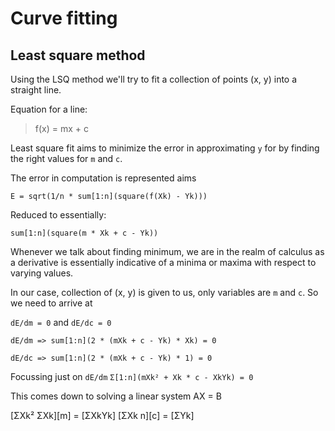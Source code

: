 # Curve fitting

## Least square method

Using the LSQ method we'll try to fit a collection of points (x, y) into a straight line.

Equation for a line:

> f(x) = mx + c

Least square fit aims to minimize the error in approximating `y` for by finding the right values for `m` and `c`.

The error in computation is represented aims

`E = sqrt(1/n * sum[1:n](square(f(Xk) - Yk)))`

Reduced to essentially:

`sum[1:n](square(m * Xk + c - Yk))`

Whenever we talk about finding minimum, we are in the realm of calculus as a derivative is essentially indicative of a minima or maxima with respect to varying values.

In our case, collection of (x, y) is given to us, only variables are `m` and `c`.
So we need to arrive at

`dE/dm = 0` and `dE/dc = 0`

`dE/dm => sum[1:n](2 * (mXk + c - Yk) * Xk) = 0`

`dE/dc => sum[1:n](2 * (mXk + c - Yk) * 1) = 0`

Focussing just on `dE/dm`
`Σ[1:n](mXk² + Xk * c - XkYk) = 0`

This comes down to solving a linear system AX = B

[ΣXk² ΣXk][m] = [ΣXkYk]
[ΣXk    n][c] = [ΣYk]